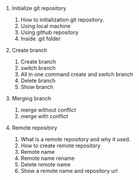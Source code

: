 ##   
1. Initialize git repository  
    1. How to initialization git repository.  
    1. Using local machine  
    1. Using github repository     
    1. Inside .git folder   
    
1. Create branch   
   1. Create branch  
   1. switch branch    
   1. All in one command create and switch branch   
   1. Delete branch    
   1. Show branch    

1. Merging branch  
   1. merge without conflict   
   1. merge with conflict      
   
1. Remote repository   
   1. What is a remote repository and why it used.  
   1. How to create remote repository   
   1. Remote name  
   1. Remote name rename  
   1. Delete remote name  
   1. Show a remote name and repository url